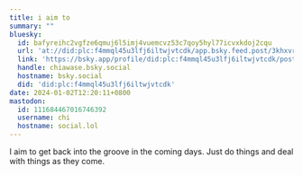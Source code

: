 ```yaml
---
title: i aim to
summary: ""
bluesky:
  id: bafyreihc2vgfze6qmuj6l5imj4vuemcvz53c7qoy5hyl77icvxkdoj2cqu
  url: 'at://did:plc:f4mmql45u3lfj6iltwjvtcdk/app.bsky.feed.post/3khxvrktpbr2o'
  link: 'https://bsky.app/profile/did:plc:f4mmql45u3lfj6iltwjvtcdk/post/3khxvrktpbr2o'
  handle: chiawase.bsky.social
  hostname: bsky.social
  did: 'did:plc:f4mmql45u3lfj6iltwjvtcdk'
date: 2024-01-02T12:20:11+0800
mastodon:
  id: 111684467016746392
  username: chi
  hostname: social.lol
---
```


I aim to get back into the groove in the coming days. Just do things and deal with things as they come.
